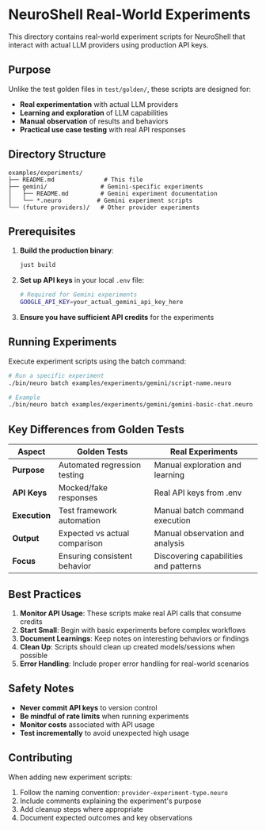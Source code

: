 # NeuroShell Real-World Experiments

This directory contains real-world experiment scripts for NeuroShell that interact with actual LLM providers using production API keys.

## Purpose

Unlike the test golden files in `test/golden/`, these scripts are designed for:
- **Real experimentation** with actual LLM providers
- **Learning and exploration** of LLM capabilities
- **Manual observation** of results and behaviors
- **Practical use case testing** with real API responses

## Directory Structure

```
examples/experiments/
├── README.md              # This file
├── gemini/               # Gemini-specific experiments
│   ├── README.md         # Gemini experiment documentation
│   └── *.neuro          # Gemini experiment scripts
└── (future providers)/   # Other provider experiments
```

## Prerequisites

1. **Build the production binary**:
   ```bash
   just build
   ```

2. **Set up API keys** in your local `.env` file:
   ```bash
   # Required for Gemini experiments
   GOOGLE_API_KEY=your_actual_gemini_api_key_here
   ```

3. **Ensure you have sufficient API credits** for the experiments

## Running Experiments

Execute experiment scripts using the batch command:

```bash
# Run a specific experiment
./bin/neuro batch examples/experiments/gemini/script-name.neuro

# Example
./bin/neuro batch examples/experiments/gemini/gemini-basic-chat.neuro
```

## Key Differences from Golden Tests

| Aspect | Golden Tests | Real Experiments |
|--------|-------------|------------------|
| **Purpose** | Automated regression testing | Manual exploration and learning |
| **API Keys** | Mocked/fake responses | Real API keys from .env |
| **Execution** | Test framework automation | Manual batch command execution |
| **Output** | Expected vs actual comparison | Manual observation and analysis |
| **Focus** | Ensuring consistent behavior | Discovering capabilities and patterns |

## Best Practices

1. **Monitor API Usage**: These scripts make real API calls that consume credits
2. **Start Small**: Begin with basic experiments before complex workflows
3. **Document Learnings**: Keep notes on interesting behaviors or findings
4. **Clean Up**: Scripts should clean up created models/sessions when possible
5. **Error Handling**: Include proper error handling for real-world scenarios

## Safety Notes

- **Never commit API keys** to version control
- **Be mindful of rate limits** when running experiments
- **Monitor costs** associated with API usage
- **Test incrementally** to avoid unexpected high usage

## Contributing

When adding new experiment scripts:
1. Follow the naming convention: `provider-experiment-type.neuro`
2. Include comments explaining the experiment's purpose
3. Add cleanup steps where appropriate
4. Document expected outcomes and key observations